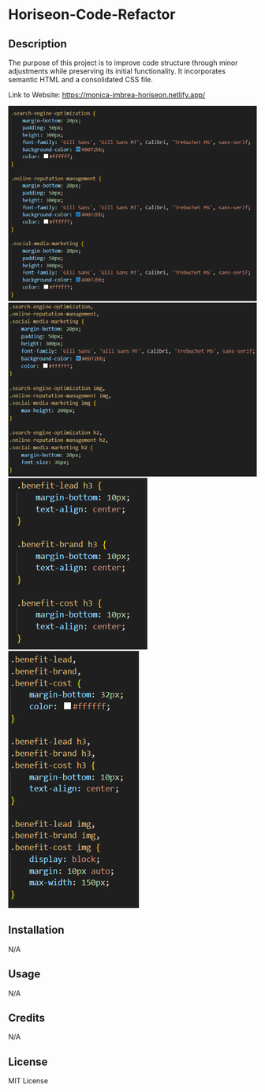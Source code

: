 # Horiseon-Code-Refactor

## Description

The purpose of this project is to improve code structure through minor adjustments while preserving its initial functionality. It incorporates semantic HTML and a consolidated CSS file.

Link to Website: https://monica-imbrea-horiseon.netlify.app/

![Alt text](./screenshots/Screenshot%202023-10-02%20141833.png)
![Alt text](./screenshots/Screenshot%202023-10-02%20151758.png)
![Alt text](./screenshots/Screenshot%202023-10-02%20141726.png)
![Alt text](./screenshots/Screenshot%202023-10-02%20151853.png)

## Installation

N/A

## Usage

N/A

## Credits

N/A

## License

MIT License
